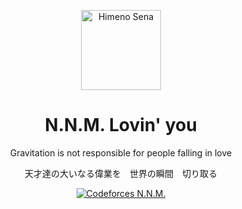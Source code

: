<p align="center">
  <a href="https://shiraha.cn">
    <img src="https://cdn.jsdelivr.net/gh/ymd45921/ymd45921@main/static/avatar/HimenoSena.png" alt="Himeno Sena" width="128" height="128">
  </a>
</p>

<h1 align="center">N.N.M. Lovin' you</h1>

<p align="center">
  Gravitation is not responsible for people falling in love
</p>
<p align="center">
  天才達の大いなる偉業を　世界の瞬間　切り取る
</p>
<span align="center">

  <!-- [![shiraha](https://img.shields.io/badge/N.N.M.-candidate%20master-purple?style=flat&logo=codeforces)](http://codeforces.com/profile/N.N.M.) -->
  <p align="center">
    <a href="http://codeforces.com/profile/N.N.M.">
      <img src="https://img.shields.io/badge/N.N.M.-candidate%20master-purple?style=flat&logo=codeforces" alt="Codeforces N.N.M.">
    </a>
  </p>

</span>

<!--
**ymd45921/ymd45921** is a ✨ _special_ ✨ repository because its `README.md` (this file) appears on your GitHub profile.

Here are some ideas to get you started:

- 🔭 I’m currently working on ...
- 🌱 I’m currently learning ...
- 👯 I’m looking to collaborate on ...
- 🤔 I’m looking for help with ...
- 💬 Ask me about ...
- 📫 How to reach me: ...
- 😄 Pronouns: ...
- ⚡ Fun fact: ...
-->
